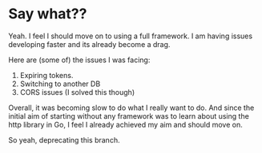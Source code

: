 # Say what??
Yeah. I feel I should move on to using a full framework. I am having issues developing faster and its already become a drag.

Here are (some of) the issues I was facing:
 1. Expiring tokens.
 2. Switching to another DB
 3. CORS issues (I solved this though)


Overall, it was becoming slow to do what I really want to do. And since the initial aim of starting without any framework was to learn about using the http library in Go, I feel I already achieved my aim and should move on.

So yeah, deprecating this branch.